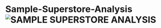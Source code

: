# Sample-Superstore-Analysis![SAMPLE SUPERSTORE ANALYSIS](https://user-images.githubusercontent.com/122022429/227719644-01bb329a-fe88-47fe-bde7-6985ec842fc7.png)

